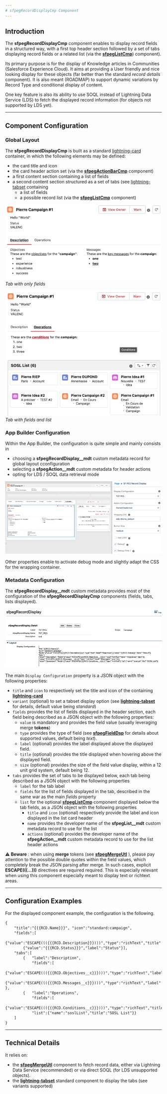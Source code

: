 ```yaml
---
# sfpegRecordDisplayCmp Component
---
```


## Introduction

The **sfpegRecordDisplayCmp** component enables to display record fields in a structured way, with
a first top header section followed by a set of tabs displaying record fields or a related list
(via the **[sfpegListCmp](/help/sfpegListCmp.md)**) component).

Its primary purpose is for the display of Knowledge articles in Communities (Salesforce Experience Cloud).
It aims at providing a User friendly and nice looking display for these objects (far better than the standard
_record details_ component). It is also meant (ROADMAP) to support dynamic variations by Record Type and 
conditional display of content.

One key feature is also its ability to use SOQL instead of Lightning Data Service (LDS) to fetch the displayed
record information (for objects not supported by LDS yet).

---

## Component Configuration

### Global Layout

The **sfpegRecordDisplayCmp** is built as a standard [lightning-card](https://developer.salesforce.com/docs/component-library/bundle/lightning-card/documentation) container, in which the following elements may be 
defined:
* the card title and icon
* the card header action set (via the **[sfpegActionBarCmp](/help/sfpegActionBarCmp.md)** component)
* a first content section containing a list of fields
* a second content section structured as a set of tabs (see [lightning-tabset](https://developer.salesforce.com/docs/component-library/bundle/lightning-tabset/documentation) containing
    * a list of fields
    * a possible record list (via the **[sfpegListCmp](/help/sfpegCardCmp.md)** component)

![Record Display Example](/media/sfpegRecordDisplay.png)<br/>
_Tab with only fields_

![Record Display Example with sub-list](/media/sfpegRecordDisplayList.png)<br/>
_Tab with fields and list_


### App Builder Configuration

Within the App Builder, the configuration is quite simple and mainly consists in
* choosing a **sfpegRecordDisplay__mdt** custom metadata record for global layout cconfiguration
* selecting a **sfpegAction__mdt** custom metadata for header actions
* opting for LDS / SOQL data retrieval mode

![Record Display Configuration](/media/sfpegRecordDisplayConfig.png)

Other properties enable to activate debug mode and slightly adapt the CSS for the wrapping container.


### Metadata Configuration

The **sfpegRecordDisplay__mdt** custom metadata provides most of the configuration of the
**sfpegRecordDisplayCmp** components (fields, tabs, lists displayed). 

![Record Display Configuration Metadata](/media/sfpegRecordDisplayConfigMeta.png)

The main `Display Configuration` property is a JSON object with the following properties:
* `title` and `icon` to respectively set the title and icon of the containing **[lightning-card](https://developer.salesforce.com/docs/component-library/bundle/lightning-card/documentation)**
* `variant` (optional) to set a tabset display option (see **[lightning-tabset](https://developer.salesforce.com/docs/component-library/bundle/lightning-tabset/documentation)** for details, default value being _standard_)
* `fields` provides the list of fields displayed in the header section, each field being described as a JSON object with the following properties:
    * `value` is mandatory and provides the field value (usually leveraging merge **tokens**)
    * `type` provides the type of field (see **[sfpegFieldDsp](/help/sfpegFieldDsp.md)** for details about supported values, default being _text_).
    * `label` (optional) provides the label displayed above the displayed field.
    * `title` (optional) provides the title displayed when hovering above the displayed field.
    * `size` (optional) provides the size of the field value display, within a 12 unit grid system, default being 12.
* `tabs` provides the set of tabs to be displayed below, each tab being described as a JSON object with the following properties
    * `label` for the tab label
    * `fields` for the list of fields displayed in the tab, described in the same war as the main _fields_ property
    * `list` for the optional **[sfpegListCmp](/help/sfpegListCmp.md)** component displayed below the tab fields, as a JSON object with the following properties
        * `title` and `icon` (optional) respectively provide the label and icon displayed in the list card header
        * `name` provides the developer name of the **sfpegList__mdt** custom metadata record to use for the list
        * `actions` (optional) provides the developer name of the **sfpegAction__mdt** custom metadata record to use for the list header actions

⚠️ **Beware** : when using **merge** tokens (see **[sfpegMergeUtl](/help/sfpegMergeUtl.md)** ),
please pay attention to the possible double quotes within the field values, which completely break the JSON parsing after merge.
In such cases, explicit **ESCAPE(((...)))** directives are required required. This is especially relevant 
when using this component especially meant to display text or richtext areas.



---

## Configuration Examples

For the displayed component example, the configuration is the following.
```
{
    "title":"{{{RCD.Name}}}", "icon":"standard:campaign",
    "fields":[
        {"value":"ESCAPE((({{{RCD.Description}}})))","type":"richText","title":"Objectives"},
        {"value":"{{{RCD.Status}}}","label":"Status"}],
    "tabs":[
        {   "label":"Description",
            "fields":[
                {"value":"ESCAPE((({{{RCD.Objectives__c}}})))","type":"richText","label":"Objectives","size":6},
                {"value":"ESCAPE((({{{RCD.Messages__c}}})))","type":"richText","label":"Messages","size":6}] },
        {   "label":"Operations",
            "fields":[
                {"value":"ESCAPE((({{{RCD.Conditions__c}}})))","type":"richText","title":"Conditions"}],
            "list":{"name":"soslList","title":"SOSL List"}}
    ]
}
```

---

## Technical Details

It relies on:
* the **[sfpegMergeUtl](/help/sfpegMergeUtl.md)** component to fetch record data, either
via Lightning Data Service (recommended) or via direct SOQL (for LDS unsupported objects).
* the **[lightning-tabset](https://developer.salesforce.com/docs/component-library/bundle/lightning-tabset/documentation)** standard component to display the tabs (see variants supported)
